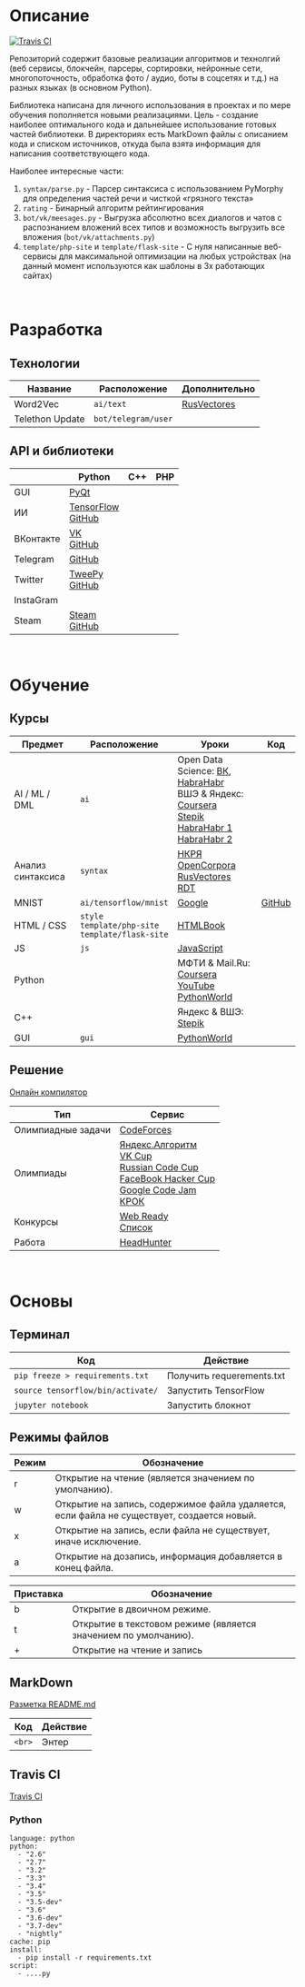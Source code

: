 # Описание
[![Travis CI](https://travis-ci.org/kosyachniy/dev.svg?branch=master)](https://travis-ci.org/kosyachniy/dev/)

Репозиторий содержит базовые реализации алгоритмов и технолгий (веб сервисы, блокчейн, парсеры, сортировки, нейронные сети, многопоточность, обработка фото / аудио, боты в соцсетях и т.д.) на разных языках (в основном Python).

Библиотека написана для личного использования в проектах и по мере обучения пополняется новыми реализациями. Цель - создание наиболее оптимального кода и дальнейшее использование готовых частей библиотеки. В директориях есть MarkDown файлы с описанием кода и списком источников, откуда была взята информация для написания соответствующего кода.

Наиболее интересные части:
1. ``` syntax/parse.py ``` - Парсер синтаксиса с использованием PyMorphy для определения частей речи и чисткой «грязного текста»
2. ``` rating ``` - Бинарный алгоритм рейтингирования
3. ``` bot/vk/meesages.py ``` - Выгрузка абсолютно всех диалогов и чатов с распознанием вложений всех типов и возможность выгрузить все вложения (``` bot/vk/attachments.py ```)
4. ``` template/php-site ``` и ``` template/flask-site ``` - С нуля написанные веб-сервисы для максимальной оптимизации на любых устройствах (на данный момент используются как шаблоны в 3х работающих сайтах)

<br>

# Разработка
Технологии
---
Название | Расположение | Дополнительно
---|---|---
Word2Vec | ``` ai/text ``` | [RusVectores](http://rusvectores.org/ru/)
Telethon Update | ``` bot/telegram/user ``` |

API и библиотеки
---
&nbsp; | Python | C++ | PHP
---|---|---|---
GUI | [PyQt](http://pyqt.sourceforge.net/Docs/PyQt5/) |  |
ИИ | [TensorFlow](https://www.tensorflow.org/api_docs/python/)<br>[GitHub](https://github.com/tensorflow/tensorflow) |  |
ВКонтакте | [VK](https://vk.com/dev/methods)<br>[GitHub](https://github.com/python273/vk_api) |  |
Telegram | [GitHub](https://github.com/eternnoir/pyTelegramBotAPI) |  |
Twitter | [TweePy](http://docs.tweepy.org/en/v3.5.0/api.html)<br>[GitHub](https://github.com/tweepy/tweepy) |  |
InstaGram |  |  |
Steam | [Steam](http://steam.readthedocs.io/en/latest/user_guide.html)<br>[GitHub](https://github.com/ValvePython/steam) |  |

<br>

# Обучение
Курсы
---
Предмет | Расположение | Уроки | Код
---|---|---|---
AI / ML / DML | ``` ai ``` | Open Data Science: [ВК](https://vk.com/mlcourse), [HabraHabr](https://habrahabr.ru/company/ods/blog/322626/)<br>ВШЭ & Яндекс: [Coursera](https://www.coursera.org/learn/vvedenie-mashinnoe-obuchenie)<br>[Stepik](https://stepik.org/course/%D0%9D%D0%B5%D0%B9%D1%80%D0%BE%D0%BD%D0%BD%D1%8B%D0%B5-%D1%81%D0%B5%D1%82%D0%B8-401/syllabus)<br>[HabraHabr 1](https://habrahabr.ru/post/312450/)<br>[HabraHabr 2](https://habrahabr.ru/post/313216/) |
Анализ синтаксиса | ``` syntax ``` | [НКРЯ](http://www.ruscorpora.ru/)<br>[OpenCorpora](http://opencorpora.org/?page=downloads)<br>[RusVectores](http://rusvectores.org/ru/calculator/)<br>[RDT](https://nlpub.ru/Russian_Distributional_Thesaurus) |
MNIST | ``` ai/tensorflow/mnist ``` | [Google](https://codelabs.developers.google.com/codelabs/cloud-tensorflow-mnist/#0) | [GitHub](https://github.com/martin-gorner/tensorflow-mnist-tutorial)
HTML / CSS  | ``` style ``` <br> ``` template/php-site ``` <br> ``` template/flask-site ``` | [HTMLBook](http://htmlbook.ru/) |
JS | ``` js ``` | [JavaScript](http://learn.javascript.ru/) |
Python |  | МФТИ & Mail.Ru: [Coursera](https://www.coursera.org/learn/programming-in-python/home/welcome) <br> [YouTube](https://www.youtube.com/watch?list=PL1A2CSdiySGIPxpSlgzsZiWDavYTAx61d&time_continue=3&v=CkIrizsP64c) <br> [PythonWorld](https://pythonworld.ru/samouchitel-python) |
C++ |  | Яндекс & ВШЭ: [Stepik](https://stepik.org/course/363/syllabus) |
GUI | ``` gui ``` | [PythonWorld](https://pythonworld.ru/gui) |


Решение
---
[Онлайн компилятор](http://ideone.com/)

Тип | Сервис
---|---
Олимпиадные задачи | [CodeForces](http://codeforces.com/problemset)
Олимпиады | [Яндекс.Алгоритм](https://academy.yandex.ru/events/algorithm/)<br>[VK Cup](http://codeforces.com/vkcup2017)<br>[Russian Code Cup](http://www.russiancodecup.ru/ru/)<br>[FaceBook Hacker Cup](https://ru.wikipedia.org/wiki/Facebook_Hacker_Cup)<br>[Google Code Jam](https://code.google.com/codejam/)<br>[КРОК](https://www.croc.ru/vacancy/students/detail/61353/)
Конкурсы | [Web Ready](http://www.gotech.vc/)<br>[Список](https://habrahabr.ru/company/ingria_startup/blog/138718/)
Работа | [HeadHunter](https://spb.hh.ru/search/vacancy?text=python&area=2)

<br>

# Основы
Терминал
---
Код | Действие
---|---
``` pip freeze > requirements.txt ``` | Получить requerements.txt
``` source tensorflow/bin/activate/ ``` | Запустить TensorFlow
``` jupyter notebook ``` | Запустить блокнот

Режимы файлов
---
Режим | Обозначение
---|---
r | Открытие на чтение (является значением по умолчанию).
w | Открытие на запись, содержимое файла удаляется, если файла не существует, создается новый.
x | Открытие на запись, если файла не существует, иначе исключение.
a | Открытие на дозапись, информация добавляется в конец файла.

Приставка | Обозначение
---|---
b | Открытие в двоичном режиме.
t | Открытие в текстовом режиме (является значением по умолчанию).
\+ | Открытие на чтение и запись

MarkDown
---
[Разметка README.md](http://coddism.com/zametki/razmetka_readmemd_v_github)

Код | Действие
---|---
``` <br> ``` | Энтер

Travis CI
---
[Travis CI](https://travis-ci.org/kosyachniy/dev/)

### Python
```
language: python
python:
  - "2.6"
  - "2.7"
  - "3.2"
  - "3.3"
  - "3.4"
  - "3.5"
  - "3.5-dev"
  - "3.6"
  - "3.6-dev"
  - "3.7-dev"
  - "nightly"
cache: pip
install:
  - pip install -r requirements.txt
script:
  - ....py
```
